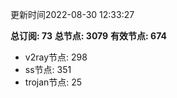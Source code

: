 更新时间2022-08-30 12:33:27

**总订阅: 73**
**总节点: 3079**
**有效节点: 674**
- v2ray节点: 298
- ss节点: 351
- trojan节点: 25
